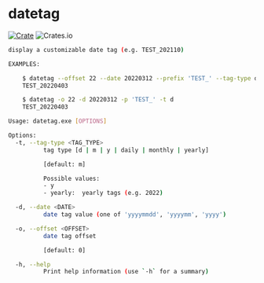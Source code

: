 # datetag

[![Crate](https://img.shields.io/crates/v/datetag)](https://crates.io/crates/datetag)
![Crates.io](https://img.shields.io/crates/l/datetag)

``` bash
display a customizable date tag (e.g. TEST_202110)

EXAMPLES:

    $ datetag --offset 22 --date 20220312 --prefix 'TEST_' --tag-type daily
    TEST_20220403

    $ datetag -o 22 -d 20220312 -p 'TEST_' -t d
    TEST_20220403

Usage: datetag.exe [OPTIONS]

Options:
  -t, --tag-type <TAG_TYPE>
          tag type [d | m | y | daily | monthly | yearly]

          [default: m]

          Possible values:
          - y
          - yearly:  yearly tags (e.g. 2022)

  -d, --date <DATE>
          date tag value (one of 'yyyymmdd', 'yyyymm', 'yyyy')

  -o, --offset <OFFSET>
          date tag offset

          [default: 0]

  -h, --help
          Print help information (use `-h` for a summary)
```
